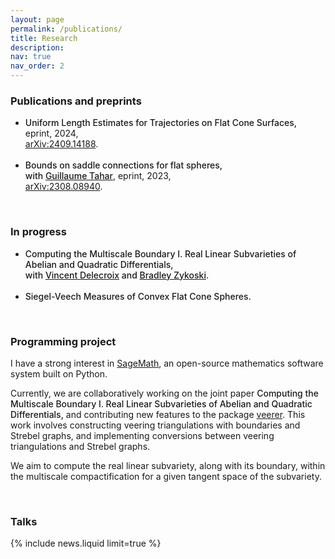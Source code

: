 ```yaml
---
layout: page
permalink: /publications/
title: Research
description: 
nav: true
nav_order: 2
---
```


<!-- _pages/publications.md -->

<!-- Bibsearch Feature -->

<style>
  .bold-text {
    font-weight: bold; /* 使文字粗体 */
    font-weight: 500; /* 700 或更高的值可增强粗体效果 */
  }
</style> 

<h3>
    <strong>Publications and preprints</strong>
</h3>
<ul>
        <li> 
        <span class="bold-text">Uniform Length Estimates for Trajectories on Flat Cone Surfaces,</span><br>
        <span class="font-weight-light">eprint, 2024,</span><br>
        <span class="font-weight-light"><a href="https://arxiv.org/abs/2409.14188">arXiv:2409.14188</a>.</span>
        </li><br>
        <li> 
        <span class="bold-text">Bounds on saddle connections for flat spheres,</span><br>
        <span class="bold-text">with <a href="https://bimsa.net/people/tahar/">Guillaume Tahar</a></span>, <span class="font-weight-light">eprint, 2023,</span><br>
        <span class="font-weight-light"><a href="https://arxiv.org/abs/2308.08940">arXiv:2308.08940</a>.</span>
        </li>
</ul>

<br>
<h3>
    <strong>In progress</strong>
</h3>
<ul>
        <li> 
        <span class="bold-text">Computing the Multiscale Boundary I. Real Linear Subvarieties of Abelian and Quadratic Differentials,</span><br>
        <span class="bold-text">with <a href="https://www.labri.fr/perso/vdelecro/">Vincent Delecroix</a> and <a href="">Bradley Zykoski</a>.</span>
        </li><br>
        <li>
        <span class="bold-text">Siegel-Veech Measures of Convex Flat Cone Spheres.</span><br>
        </li>
</ul>

<br>
<h3>
    <strong>Programming project</strong>
</h3>

<span class="font-weight-light">I have a strong interest in</span> 
<a href="https://www.sagemath.org/">SageMath</a>, 
<span class="font-weight-light">an open-source mathematics software system built on Python.</span>

<span class="font-weight-light">Currently, we are collaboratively working on the joint paper</span> 
<span class="bold-text">Computing the Multiscale Boundary I. Real Linear Subvarieties of Abelian and Quadratic Differentials,</span> 
<span class="font-weight-light">and contributing new features to the package</span> 
<a href="https://flatsurf.github.io/veerer/">veerer</a>. 
<span class="font-weight-light">This work involves constructing veering triangulations with boundaries and Strebel graphs, and implementing conversions between veering triangulations and Strebel graphs.</span> 

<span class="font-weight-light">We aim to compute the real linear subvariety, along with its boundary, within the multiscale compactification for a given tangent space of the subvariety.</span>


<br>
<h3>
    <strong>Talks</strong>
</h3>
{% include news.liquid limit=true %}